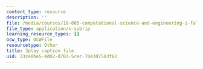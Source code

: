 ```yaml
---
content_type: resource
description: ''
file: /media/courses/18-085-computational-science-and-engineering-i-fall-2008/33ce0be54d02d7035cec70e3d7503f82_mhLI51d9LDc.srt
file_type: application/x-subrip
learning_resource_types: []
ocw_type: OCWFile
resourcetype: Other
title: 3play caption file
uid: 33ce0be5-4d02-d703-5cec-70e3d7503f82
---
```

